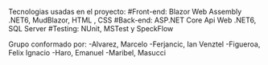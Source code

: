 Tecnologias usadas en el proyecto:
#Front-end: Blazor Web Assembly .NET6, MudBlazor, HTML , CSS
#Back-end: ASP.NET Core Api Web .NET6, SQL Server
#Testing: NUnit, MSTest y SpeckFlow

Grupo conformado por:
-Alvarez, Marcelo
-Ferjancic, Ian Venztel
-Figueroa, Felix Ignacio
-Haro, Emanuel
-Maribel, Masucci



